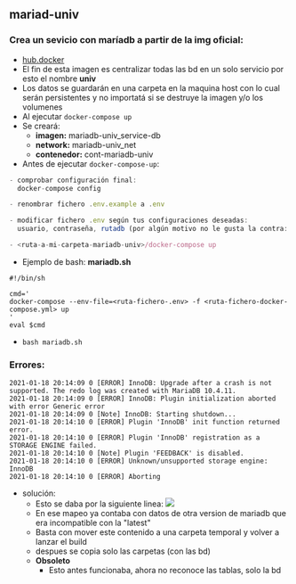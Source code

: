## mariad-univ

### Crea un sevicio con maríadb a partir de la img oficial:
- [hub.docker](https://hub.docker.com/_/mariadb)
- El fin de esta imagen es centralizar todas las bd en un solo servicio por esto el nombre **univ**
- Los datos se guardarán en una carpeta en la maquina host con lo cual serán persistentes y no importatá si se destruye la imagen y/o los volumenes
- Al ejecutar `docker-compose up`
- Se creará: 
  - **imagen:** mariadb-univ_service-db
  - **network:** mariadb-univ_net
  - **contenedor:** cont-mariadb-univ
- Antes de ejecutar `docker-compose-up`:
```js
- comprobar configuración final:
  docker-compose config

- renombrar fichero .env.example a .env

- modificar fichero .env según tus configuraciones deseadas:
  usuario, contraseña, rutadb (por algún motivo no le gusta la contra: root)

- <ruta-a-mi-carpeta-mariadb-univ>/docker-compose up
```
- Ejemplo de bash: **mariadb.sh**
```
#!/bin/sh

cmd='
docker-compose --env-file=<ruta-fichero-.env> -f <ruta-fichero-docker-compose.yml> up 
'
eval $cmd
```
- `bash mariadb.sh`

### Errores:
```
2021-01-18 20:14:09 0 [ERROR] InnoDB: Upgrade after a crash is not supported. The redo log was created with MariaDB 10.4.11.
2021-01-18 20:14:09 0 [ERROR] InnoDB: Plugin initialization aborted with error Generic error
2021-01-18 20:14:09 0 [Note] InnoDB: Starting shutdown...
2021-01-18 20:14:10 0 [ERROR] Plugin 'InnoDB' init function returned error.
2021-01-18 20:14:10 0 [ERROR] Plugin 'InnoDB' registration as a STORAGE ENGINE failed.
2021-01-18 20:14:10 0 [Note] Plugin 'FEEDBACK' is disabled.
2021-01-18 20:14:10 0 [ERROR] Unknown/unsupported storage engine: InnoDB
2021-01-18 20:14:10 0 [ERROR] Aborting
```
- solución:
  - Esto se daba por la siguiente linea: ![](https://trello-attachments.s3.amazonaws.com/5f677b93028240833060b3f5/571x76/106384c886287391cc2b9a683e0bd6aa/image.png)
  - En ese mapeo ya contaba con datos de otra version de mariadb que era incompatible con la "latest"
  - Basta con mover este contenido a una carpeta temporal y volver a lanzar el build
  - despues se copia solo las carpetas (con las bd)
  - **Obsoleto**
    - Esto antes funcionaba, ahora no reconoce las tablas, solo la bd